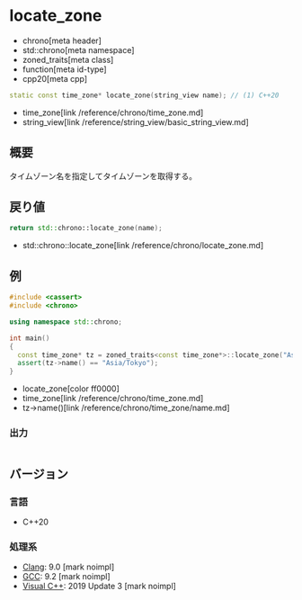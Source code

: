 # locate_zone
* chrono[meta header]
* std::chrono[meta namespace]
* zoned_traits[meta class]
* function[meta id-type]
* cpp20[meta cpp]

```cpp
static const time_zone* locate_zone(string_view name); // (1) C++20
```
* time_zone[link /reference/chrono/time_zone.md]
* string_view[link /reference/string_view/basic_string_view.md]

## 概要
タイムゾーン名を指定してタイムゾーンを取得する。


## 戻り値
```cpp
return std::chrono::locate_zone(name);
```
* std::chrono::locate_zone[link /reference/chrono/locate_zone.md]


## 例
```cpp example
#include <cassert>
#include <chrono>

using namespace std::chrono;

int main()
{
  const time_zone* tz = zoned_traits<const time_zone*>::locate_zone("Asia/Tokyo");
  assert(tz->name() == "Asia/Tokyo");
}
```
* locate_zone[color ff0000]
* time_zone[link /reference/chrono/time_zone.md]
* tz->name()[link /reference/chrono/time_zone/name.md]

### 出力
```
```

## バージョン
### 言語
- C++20

### 処理系
- [Clang](/implementation.md#clang): 9.0 [mark noimpl]
- [GCC](/implementation.md#gcc): 9.2 [mark noimpl]
- [Visual C++](/implementation.md#visual_cpp): 2019 Update 3 [mark noimpl]


